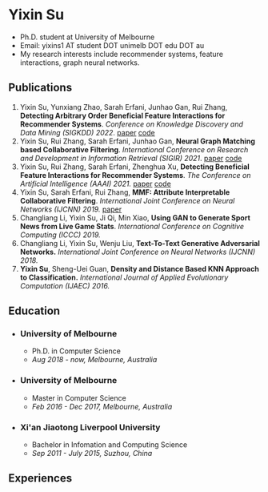 # Yixin Su
- Ph.D. student at University of Melbourne
- Email: yixins1 AT student DOT unimelb DOT edu DOT au
- My research interests include recommender systems, feature interactions, graph neural networks.

## Publications

1. Yixin Su, Yunxiang Zhao, Sarah Erfani, Junhao Gan, Rui Zhang, **Detecting Arbitrary Order Beneficial Feature Interactions for Recommender Systems**. _Conference on Knowledge Discovery and Data Mining (SIGKDD) 2022_. [paper](https://arxiv.org/abs/2206.13764) [code](https://github.com/ruizhang-ai/HIRS_Hypergraph_Infomax_Recommender_System)
2. Yixin Su, Rui Zhang, Sarah Erfani, Junhao Gan, **Neural Graph Matching based Collaborative Filtering**. _International Conference on Research and Development in Information Retrieval (SIGIR) 2021_. [paper](https://arxiv.org/abs/2105.04067) [code](https://github.com/ruizhang-ai/GMCF_Neural_Graph_Matching_based_Collaborative_Filtering)
3. Yixin Su, Rui Zhang, Sarah Erfani, Zhenghua Xu, **Detecting Beneficial Feature Interactions for Recommender Systems**. _The Conference on Artificial Intelligence (AAAI) 2021._ [paper](https://arxiv.org/abs/2008.00404) [code](https://github.com/ruizhang-ai/SIGN-Detecting-Beneficial-Feature-Interactions-for-Recommender-Systems)
4. Yixin Su, Sarah Erfani, Rui Zhang, **MMF: Attribute Interpretable Collaborative Filtering**. _International Joint Conference on Neural Networks (IJCNN) 2019._ [paper](https://arxiv.org/abs/1908.01099)
5. Changliang Li, Yixin Su, Ji Qi, Min Xiao, **Using GAN to Generate Sport News from Live Game Stats**. _International Conference on Cognitive Computing (ICCC) 2019._
6. Changliang Li, Yixin Su, Wenju Liu, **Text-To-Text Generative Adversarial Networks.** _International Joint Conference on Neural Networks (IJCNN) 2018._
7. **Yixin Su**, Sheng-Uei Guan, **Density and Distance Based KNN Approach to Classification.** _International Journal of Applied Evolutionary Computation (IJAEC) 2016._

## Education

- ### **University of Melbourne**
  - Ph.D. in Computer Science              
  - _Aug 2018 - now, Melbourne, Australia_

- ### **University of Melbourne**
  - Master in Computer Science             
  - _Feb 2016 - Dec 2017, Melbourne, Australia_

- ### **Xi'an Jiaotong Liverpool University**   
  - Bachelor in Infomation and Computing Science   
  - _Sep 2011 - July 2015, Suzhou, China_


## Experiences




